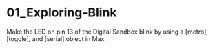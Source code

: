 # 01_Exploring-Blink
Make the LED on pin 13 of the Digital Sandbox blink by using a [metro], [toggle], and [serial] object in Max.
